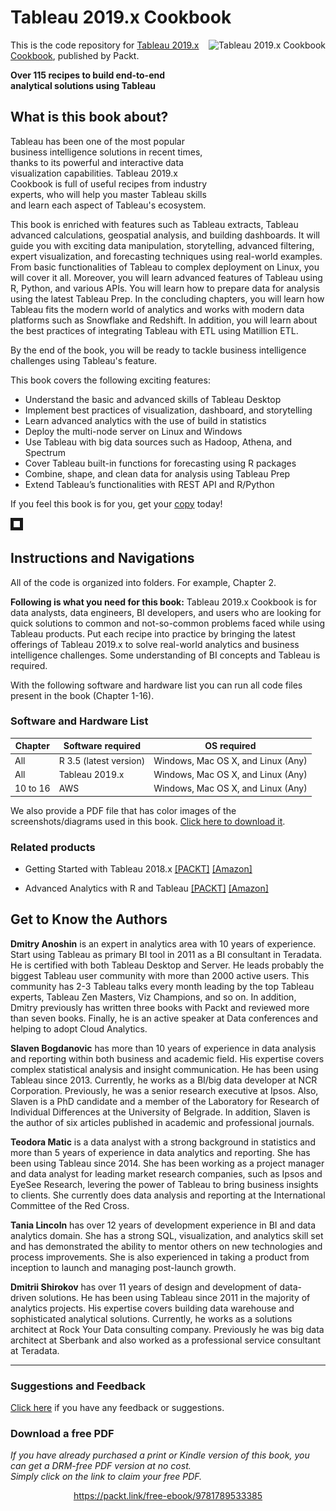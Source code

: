 # Tableau 2019.x Cookbook 

<a href="https://www.packtpub.com/big-data-and-business-intelligence/tableau-2019x-cookbook?utm_source=github&utm_medium=repository&utm_campaign=">  <img src="https://www.packtpub.com/sites/default/files/9781789533385_New.png" alt="Tableau 2019.x Cookbook" height="256px" align="right"></a>

This is the code repository for [Tableau 2019.x Cookbook](https://www.packtpub.com/big-data-and-business-intelligence/tableau-2019x-cookbook?utm_source=github&utm_medium=repository&utm_campaign=), published by Packt.

**Over 115 recipes to build end-to-end analytical solutions using Tableau**

## What is this book about?
Tableau has been one of the most popular business intelligence solutions in recent times, thanks to its powerful and interactive data visualization capabilities. Tableau 2019.x Cookbook is full of useful recipes from industry experts, who will help you master Tableau skills and learn each aspect of Tableau's ecosystem.

This book is enriched with features such as Tableau extracts, Tableau advanced calculations, geospatial analysis, and building dashboards. It will guide you with exciting data manipulation, storytelling, advanced filtering, expert visualization, and forecasting techniques using real-world examples. From basic functionalities of Tableau to complex deployment on Linux, you will cover it all. Moreover, you will learn advanced features of Tableau using R, Python, and various APIs. You will learn how to prepare data for analysis using the latest Tableau Prep. In the concluding chapters, you will learn how Tableau fits the modern world of analytics and works with modern data platforms such as Snowflake and Redshift. In addition, you will learn about the best practices of integrating Tableau with ETL using Matillion ETL.

By the end of the book, you will be ready to tackle business intelligence challenges using Tableau's feature.

This book covers the following exciting features:

* Understand the basic and advanced skills of Tableau Desktop
* Implement best practices of visualization, dashboard, and storytelling
* Learn advanced analytics with the use of build in statistics
* Deploy the multi-node server on Linux and Windows
* Use Tableau with big data sources such as Hadoop, Athena, and Spectrum
* Cover Tableau built-in functions for forecasting using R packages
* Combine, shape, and clean data for analysis using Tableau Prep
* Extend Tableau’s functionalities with REST API and R/Python

If you feel this book is for you, get your [copy](https://www.amazon.com/dp/1-789-53338-4) today!

<a href="https://www.packtpub.com/?utm_source=github&utm_medium=banner&utm_campaign=GitHubBanner"><img src="https://raw.githubusercontent.com/PacktPublishing/GitHub/master/GitHub.png" 
alt="https://www.packtpub.com/" border="5" /></a>

## Instructions and Navigations
All of the code is organized into folders. For example, Chapter 2.

**Following is what you need for this book:**
Tableau 2019.x Cookbook is for data analysts, data engineers, BI developers, and users who are looking for quick solutions to common and not-so-common problems faced while using Tableau products. Put each recipe into practice by bringing the latest offerings of Tableau 2019.x to solve real-world analytics and business intelligence challenges. Some understanding of BI concepts and Tableau is required.

With the following software and hardware list you can run all code files present in the book (Chapter 1-16).
### Software and Hardware List
| Chapter | Software required | OS required |
| -------- | ------------------------------------ | ----------------------------------- |
| All | R 3.5 (latest version) | Windows, Mac OS X, and Linux (Any) |
| All | Tableau 2019.x | Windows, Mac OS X, and Linux (Any) |
| 10 to 16 | AWS  | Windows, Mac OS X, and Linux (Any) |

We also provide a PDF file that has color images of the screenshots/diagrams used in this book. [Click here to download it](http://www.packtpub.com/sites/default/files/downloads/9781789533385_ColorImages.pdf).

### Related products
* Getting Started with Tableau 2018.x [[PACKT]]() [[Amazon]](https://www.amazon.in/Getting-Started-Tableau-2018-x-visualization/dp/1788838688/ref=sr_1_1?ie=UTF8&qid=1549869846&sr=8-1&keywords=Getting+Started+with+Tableau+2018.x)

* Advanced Analytics with R and Tableau [[PACKT]]() [[Amazon]](https://www.amazon.in/Advanced-Analytics-Tableau-Jen-Stirrup/dp/1786460114/ref=sr_1_1?ie=UTF8&qid=1549869924&sr=8-1&keywords=Advanced+Analytics+with+R+and+Tableau)


## Get to Know the Authors
**Dmitry Anoshin**
is an expert in analytics area with 10 years of experience. Start using Tableau as primary BI tool in 2011 as a BI consultant in Teradata. He is certified with both Tableau Desktop and Server. He leads probably the biggest Tableau user community with more than 2000 active users. This community has 2-3 Tableau talks every month leading by the top Tableau experts, Tableau Zen Masters, Viz Champions, and so on. In addition, Dmitry previously has written three books with Packt and reviewed more than seven books. Finally, he is an active speaker at Data conferences and helping to adopt Cloud Analytics.

**Slaven Bogdanovic**
has more than 10 years of experience in data analysis and reporting within both business and academic field. His expertise covers complex statistical analysis and insight communication. He has been using Tableau since 2013. Currently, he works as a BI/big data developer at NCR Corporation. Previously, he was a senior research executive at Ipsos. Also, Slaven is a PhD candidate and a member of the Laboratory for Research of Individual Differences at the University of Belgrade. In addition, Slaven is the author of six articles published in academic and professional journals.


**Teodora Matic**
is a data analyst with a strong background in statistics and more than 5 years of experience in data analytics and reporting. She has been using Tableau since 2014. She has been working as a project manager and data analyst for leading market research companies, such as Ipsos and EyeSee Research, levering the power of Tableau to bring business insights to clients. She currently does data analysis and reporting at the International Committee of the Red Cross.

**Tania Lincoln**
has over 12 years of development experience in BI and data analytics domain. She has a strong SQL, visualization, and analytics skill set and has demonstrated the ability to mentor others on new technologies and process improvements. She is also experienced in taking a product from inception to launch and managing post-launch growth.

**Dmitrii Shirokov**
has over 11 years of design and development of data-driven solutions. He has been using Tableau since 2011 in the majority of analytics projects. His expertise covers building data warehouse and sophisticated analytical solutions. Currently, he works as a solutions architect at Rock Your Data consulting company. Previously he was big data architect at Sberbank and also worked as a professional service consultant at Teradata.

****


### Suggestions and Feedback
[Click here](https://docs.google.com/forms/d/e/1FAIpQLSdy7dATC6QmEL81FIUuymZ0Wy9vH1jHkvpY57OiMeKGqib_Ow/viewform) if you have any feedback or suggestions.


### Download a free PDF

 <i>If you have already purchased a print or Kindle version of this book, you can get a DRM-free PDF version at no cost.<br>Simply click on the link to claim your free PDF.</i>
<p align="center"> <a href="https://packt.link/free-ebook/9781789533385">https://packt.link/free-ebook/9781789533385 </a> </p>